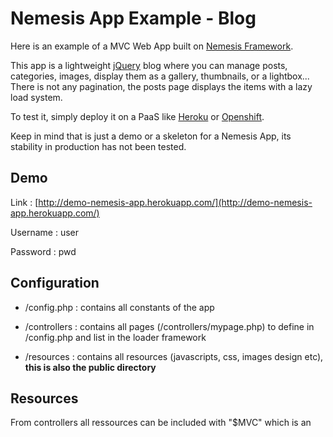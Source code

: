 # Nemesis App Example - Blog #

Here is an example of a MVC Web App built on [Nemesis Framework](https://github.com/kimihub/nemesis-framework).

This app is a lightweight [jQuery](https://www.jquery.com) blog where you can manage posts, categories, images, display them as a gallery, thumbnails, or a lightbox...
There is not any pagination, the posts page displays the items with a lazy load system.    

To test it, simply deploy it on a PaaS like [Heroku](https://www.heroku.com/) or [Openshift](https://www.openshift.com/).

Keep in mind that is just a demo or a skeleton for a Nemesis App, its stability in production has not been tested.


Demo
------------

Link : [http://demo-nemesis-app.herokuapp.com/](http://demo-nemesis-app.herokuapp.com/)

Username : user

Password : pwd


Configuration
------------

* /config.php : contains all constants of the app

* /controllers : contains all pages (/controllers/mypage.php) to define in /config.php and list in the loader framework

* /resources : contains all resources (javascripts, css, images design etc), **this is also the public directory**


Resources
------------

From controllers all ressources can be included with "$MVC" which is an instance of the app

CSS : load the file /apps/blog/resources/css/main.css

	$MVC->loadCSS('css/main.css');

JS

	$MVC->loadJS('js/main.js');


Images : all images in /uploads are reachable from these links

	/images/full/image.jpg

	/images/full/{imageID}


Thumbnails

	<!-- ORIGINAL -->
	/images/full/image.jpg

	<!-- SMALL -->
	/images/small/image.jpg

	<!-- MEDIUM -->
	/images/medium/image.jpg

	<!-- LARGE -->
	/images/large/image.jpg


Insert an image

	<img src="<?php echo new URL('images/full/image.jpg') ?>" />

Insert a file in resources public directory

	<a href="/file.pdf">My file</a>

or

	<a href="<?php echo NEMESIS_URL ?>/file.pdf">My </a>



Router
------------
Check [Nemesis-Framework README](https://github.com/kimihub/nemesis-framework)

    //jQuery/Mootools headers
	if(URL::isHttpRequest()) {
		// code
		die;
	}


$HASH contains the split URL

example :

	http://www.website.com/contact/object/reclamation


from the contact.php controller :

	echo $HASH;
	// array('object, 'reclamation')


PHP ext dependencies
------------
* pdo_sqlite
* gd
* exif
* curl

PHP lib dependencies
------------
* [RedBeanPHP 3.5](http://www.redbeanphp.com/)
* ImageGD

JS, CSS, fonts lib dependencies
------------
* jQuery 1.9
* jQuery html5lightbox
* jQuery html5 filedrop
* jQuery infinite scroll helper
* jQuery lazyload
* jQuery sortable
* jQuery timers
* jQuery tagInput
* jQuery wyziwym
* jQuery autogrow
* jQuery showdown (markdown to html)
* jQuery toMarkown (html to markdown)
* jQuery customs plugins
* html5shiv
* Disqus comments API
* CSS Normalize/Responsive
* CSS customs forms (transitions and CSS3 properties)
* alegreya-regular-webfont generated from fontSquirrel


Changelog
------------

### 0.4
* load ReadBeanPHP and Nemesis Framework with composer

### 0.3
* implements new features of Nemesis Framework (Session, Old plugins to core)

### 0.2
* Bugs upload image fixed when posting
* Adapted to lighttpd config

### 0.1
* Initial Release
